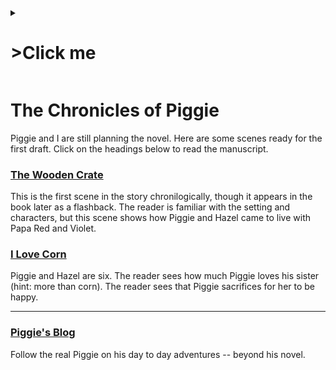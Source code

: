 <details>
  <summary><h1>>Click me</h1></summary>
  
  ### Heading
  1. Foo
  2. Bar
     * Baz
     * Qux

  ### Some Javascript
  ```js
  function logSomething(something) {
    console.log('Something', something);
  }
  ```
</details>

# The Chronicles of Piggie
Piggie and I are still planning the novel. Here are some scenes ready for the first draft. Click on the
headings below to read the manuscript.

### [The Wooden Crate](Book/WoodenCrate.md)
This is the first scene in the story chronilogically, though it appears in the book
later as a flashback. The reader is familiar with the setting and characters, but this
scene shows how Piggie and Hazel came to live with Papa Red and Violet.

### [I Love Corn](Book/ILoveCorn.md)
Piggie and Hazel are six. The reader sees how much Piggie loves his sister (hint: more than corn). 
The reader sees that Piggie sacrifices for her to be happy.

-----

### [Piggie's Blog](https://www.piggie.blog)
Follow the real Piggie on his day to day adventures -- beyond his novel.
